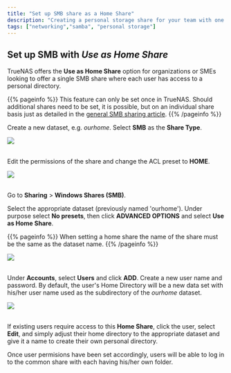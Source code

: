 ```yaml
---
title: "Set up SMB share as a Home Share"
description: "Creating a personal storage share for your team with one SMB share."
tags: ["networking","samba", "personal storage"]
---
```


## Set up SMB with *Use as Home Share*

TrueNAS offers the **Use as Home Share** option for organizations or SMEs looking to offer a single SMB share where each user has access to a personal directory. 

{{% pageinfo %}}
This feature can only be set once in TrueNAS. Should additional shares need to be set, it is possible, but on an individual share basis just as detailed in the [general SMB sharing article](/hub/sharing/smb/smb-share/).
{{% /pageinfo %}}

Create a new dataset, e.g. *ourhome*. Select **SMB** as the **Share Type**. 

<img src="/images/DatasetCreation.png"><br><br>

Edit the permissions of the share and change the ACL preset to **HOME**.

<img src="/images/SetHomepPermission.png"><br><br>

Go to **Sharing** > **Windows Shares (SMB)**. 

Select the appropriate dataset (previously named 'ourhome'). Under purpose select **No presets**, then click **ADVANCED OPTIONS** and select **Use as Home Share**. 

{{% pageinfo %}}
When setting a home share the name of the share must be the same as the dataset name.
{{% /pageinfo %}}

<img src="/images/CreateSMBShare.png"><br><br>

Under **Accounts**, select **Users** and click **ADD**. Create a new user name and password. By default, the user's Home Directory will be a new data set with his/her user name used as the subdirectory of the *ourhome* dataset. 

<img src="/images/EditUserHomeDir.png"><br><br>

If existing users require access to this **Home Share**, click the user, select **Edit**, and simply adjust their home directory to the appropriate dataset and give it a name to create their own personal directory.

Once user permisions have been set accordingly, users will be able to log in to the common share with each having his/her own folder. 
